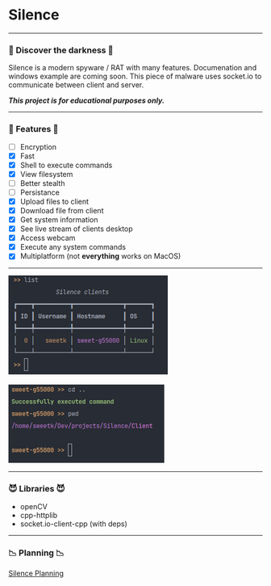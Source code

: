 # Silence

---

### 👾 Discover the darkness 👾

Silence is a modern spyware / RAT with many features. Documenation and windows example are coming soon. This piece of
malware uses socket.io to communicate between client and server.<br>

**_This project is for educational purposes only._**

---

### 💜 Features 💜

- [ ]  Encryption
- [x]  Fast
- [x]  Shell to execute commands
- [x]  View filesystem
- [ ]  Better stealth
- [ ]  Persistance
- [x]  Upload files to client
- [x]  Download file from client
- [x]  Get system information
- [x]  See live stream of clients desktop
- [x]  Access webcam
- [x] Execute any system commands
- [x]  Multiplatform (not **everything** works on MacOS)

---

![](./img2.png)
<br>
<br>
![](./img.png)

---

### 😈 Libraries 😈

- openCV
- cpp-httplib
- socket.io-client-cpp (with deps)

---

### 📉 Planning 📉

[Silence Planning](Silence%2004e2a61cb3264391865aa6fe4e1cbe17/Silence%20Planning%20a49814aa2b5248a0a1a3da7bad2b17a0.csv)
